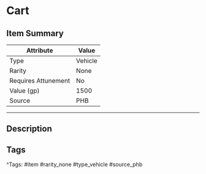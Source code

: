 # Cart

## Item Summary

| Attribute            | Value                        |
|----------------------|------------------------------|
| Type                 | Vehicle |
| Rarity               | None             |
| Requires Attunement  | No                |
| Value (gp)           | 1500    |
| Source               | PHB |

---

## Description



## Tags

^Tags: #item #rarity_none #type_vehicle #source_phb